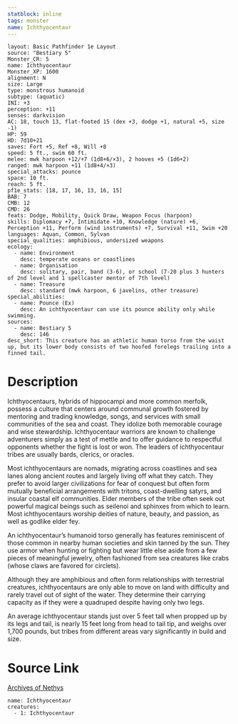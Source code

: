 ```yaml
---
statblock: inline
tags: monster
name: Ichthyocentaur
---
```

```statblock
layout: Basic Pathfinder 1e Layout
source: "Bestiary 5"
Monster_CR: 5
name: Ichthyocentaur
Monster_XP: 1600
alignment: N
size: Large
type: monstrous humanoid
subtype: (aquatic)
INI: +3
perception: +11
senses: darkvision
AC: 18, touch 13, flat-footed 15 (dex +3, dodge +1, natural +5, size -1)
HP: 59
HD: 7d10+21
saves: Fort +5, Ref +8, Will +8
speed: 5 ft., swim 60 ft.
melee: mwk harpoon +12/+7 (1d8+6/×3), 2 hooves +5 (1d6+2)
ranged: mwk harpoon +11 (1d8+4/×3)
special_attacks: pounce
space: 10 ft.
reach: 5 ft.
pf1e_stats: [18, 17, 16, 13, 16, 15]
BAB: 7
CMB: 12
CMD: 26
feats: Dodge, Mobility, Quick Draw, Weapon Focus (harpoon)
skills: Diplomacy +7, Intimidate +10, Knowledge (nature) +6, Perception +11, Perform (wind instruments) +7, Survival +11, Swim +20
languages: Aquan, Common, Sylvan
special_qualities: amphibious, undersized weapons
ecology:
  - name: Environment
    desc: temperate oceans or coastlines
  - name: Organisation
    desc: solitary, pair, band (3-6), or school (7-20 plus 3 hunters of 2nd level and 1 spellcaster mentor of 7th level)
  - name: Treasure
    desc: standard (mwk harpoon, 6 javelins, other treasure)
special_abilities:
  - name: Pounce (Ex)
    desc: An ichthyocentaur can use its pounce ability only while swimming.
sources:
  - name: Bestiary 5
    desc: 146
desc_short: This creature has an athletic human torso from the waist up, but its lower body consists of two hoofed forelegs trailing into a finned tail.
```
# Description
Ichthyocentaurs, hybrids of hippocampi and more common merfolk, possess a culture that centers around communal growth fostered by mentoring and trading knowledge, songs, and services with small communities of the sea and coast. They idolize both memorable courage and wise stewardship. Ichthyocentaur warriors are known to challenge adventurers simply as a test of mettle and to offer guidance to respectful opponents whether the fight is lost or won. The leaders of ichthyocentaur tribes are usually bards, clerics, or oracles.

 Most ichthyocentaurs are nomads, migrating across coastlines and sea lanes along ancient routes and largely living off what they catch. They prefer to avoid larger civilizations for fear of conquest but often form mutually beneficial arrangements with tritons, coast-dwelling satyrs, and insular coastal elf communities. Elder members of the tribe often seek out powerful magical beings such as seilenoi and sphinxes from which to learn. Most ichthyocentaurs worship deities of nature, beauty, and passion, as well as godlike elder fey.

 An ichthyocentaur’s humanoid torso generally has features reminiscent of those common in nearby human societies and skin tanned by the sun. They use armor when hunting or fighting but wear little else aside from a few pieces of meaningful jewelry, often fashioned from sea creatures like crabs (whose claws are favored for circlets).

 Although they are amphibious and often form relationships with terrestrial creatures, ichthyocentaurs are only able to move on land with difficulty and rarely travel out of sight of the water. They determine their carrying capacity as if they were a quadruped despite having only two legs.

 An average ichthyocentaur stands just over 5 feet tall when propped up by its legs and tail, is nearly 15 feet long from head to tail tip, and weighs over 1,700 pounds, but tribes from different areas vary significantly in build and size.
# Source Link
[Archives of Nethys](https://aonprd.com/MonsterDisplay.aspx?ItemName=Ichthyocentaur)
```encounter-table
name: Ichthyocentaur
creatures:
  - 1: Ichthyocentaur
```
